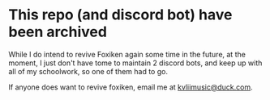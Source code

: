 # This repo (and discord bot) have been archived

While I do intend to revive Foxiken again some time in the future, at the moment, I just don't have tome to maintain 2 discord bots, and keep up with all of my schoolwork, so one of them had to go.

If anyone does want to revive foxiken, email me at kvliimusic@duck.com.
